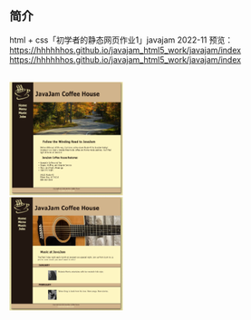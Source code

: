 
## 简介

html + css「初学者的静态网页作业1」javajam 2022-11
预览：
[https://hhhhhhos.github.io/javajam_html5_work/javajam/index ](https://hhhhhhos.github.io/javajam_html5_work/javajam/index )
https://hhhhhhos.github.io/javajam_html5_work/javajam/index


<br>
<img src="pic1.jpg" style="width: 200px; height: 200px">
<br>
<img src="pic2.jpg" style="width: 200px; height: 200px">



